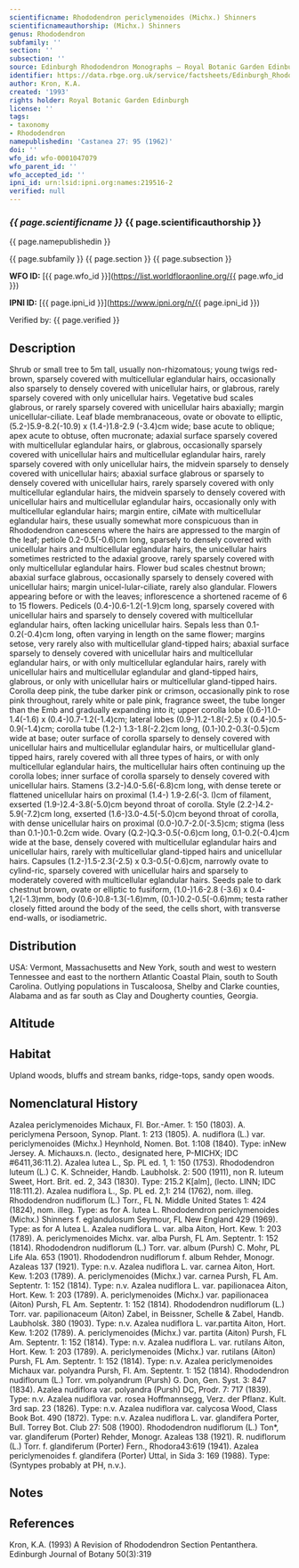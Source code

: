 ```yaml
---
scientificname: Rhododendron periclymenoides (Michx.) Shinners
scientificnameauthorship: (Michx.) Shinners
genus: Rhododendron
subfamily: ''
section: ''
subsection: ''
source: Edinburgh Rhododendron Monographs – Royal Botanic Garden Edinburgh
identifier: https://data.rbge.org.uk/service/factsheets/Edinburgh_Rhododendron_Monographs.xhtml
author: Kron, K.A.
created: '1993'
rights holder: Royal Botanic Garden Edinburgh
license: ''
tags:
- taxonomy
- Rhododendron
namepublishedin: 'Castanea 27: 95 (1962)'
doi: ''
wfo_id: wfo-0001047079
wfo_parent_id: ''
wfo_accepted_id: ''
ipni_id: urn:lsid:ipni.org:names:219516-2
verified: null
---
```

### _{{ page.scientificname }}_ {{ page.scientificauthorship }}
 {{ page.namepublishedin }}

{{ page.subfamily }} {{ page.section }} {{ page.subsection }}

**WFO ID:** [{{ page.wfo_id }}](https://list.worldfloraonline.org/{{ page.wfo_id }})

**IPNI ID:** [{{ page.ipni_id }}](https://www.ipni.org/n/{{ page.ipni_id }})

Verified by: {{ page.verified }}



## Description
Shrub or small tree to 5m tall, usually non-rhizomatous; young twigs red-brown, sparsely covered with multicellular eglandular hairs, occasionally also sparsely to densely covered with unicellular hairs, or glabrous, rarely sparsely covered with only unicellular hairs. Vegetative bud scales glabrous, or rarely sparsely covered with unicellular hairs abaxially; margin unicellular-ciliate. Leaf blade membranaceous, ovate or obovate to elliptic, (5.2-)5.9-8.2(-10.9) x (1.4-)1.8-2.9 (-3.4)cm wide; base acute to oblique; apex acute to obtuse, often mucronate; adaxial surface sparsely covered with multicellular eglandular hairs, or glabrous, occasionally sparsely covered with unicellular hairs and multicellular eglandular hairs, rarely sparsely covered with only unicellular hairs, the midvein sparsely to densely covered with unicellular hairs; abaxial surface glabrous or sparsely to densely covered with unicellular hairs, rarely sparsely covered with only multicellular eglandular hairs, the midvein sparsely to densely covered with unicellular hairs and multicellular eglandular hairs, occasionally only with multicellular eglandular hairs; margin entire, ciMate with multicellular eglandular hairs, these usually somewhat more conspicuous than in Rhododendron canescens where the hairs are appressed to the margin of the leaf; petiole 0.2-0.5(-0.6)cm long, sparsely to densely covered with unicellular hairs and multicellular eglandular hairs, the unicellular hairs sometimes restricted to the adaxial groove, rarely sparsely covered with only multicellular eglandular hairs. Flower bud scales chestnut brown; abaxial surface glabrous, occasionally sparsely to densely covered with unicellular hairs; margin unicel-lular-ciliate, rarely also glandular. Flowers appearing before or with the leaves; inflorescence a shortened raceme of 6 to 15 flowers. Pedicels (0.4-)0.6-1.2(-1.9)cm long, sparsely covered with unicellular hairs and sparsely to densely covered with multicellular eglandular hairs, often lacking unicellular hairs. Sepals less than 0.1-0.2(-0.4)cm long, often varying in length on the same flower; margins setose, very rarely also with multicellular gland-tipped hairs; abaxial surface sparsely to densely covered with unicellular hairs and multicellular eglandular hairs, or with only multicellular eglandular hairs, rarely with unicellular hairs and multicellular eglandular and gland-tipped hairs, glabrous, or only with unicellular hairs or multicellular gland-tipped hairs. Corolla deep pink, the tube darker pink or crimson, occasionally pink to rose pink throughout, rarely white or pale pink, fragrance sweet, the tube longer than the Emb and gradually expanding into it; upper corolla lobe (0.6-)1.0-1.4(-1.6) x (0.4-)0.7-1.2(-1.4)cm; lateral lobes (0.9-)1.2-1.8(-2.5) x (0.4-)0.5-0.9(-1.4)cm; corolla tube (1.2-) 1.3-1.8(-2.2)cm long, (0.1-)0.2-0.3(-0.5)cm wide at base; outer surface of corolla sparsely to densely covered with unicellular hairs and multicellular eglandular hairs, or multicellular gland-tipped hairs, rarely covered with all three types of hairs, or with only multicellular eglandular hairs, the multicellular hairs often continuing up the corolla lobes; inner surface of corolla sparsely to densely covered with unicellular hairs. Stamens (3.2-)4.0-5.6(-6.8)cm long, with dense terete or flattened unicellular hairs on proximal (1.4-) 1.9-2.6(-3. l)cm of filament, exserted (1.9-)2.4-3.8(-5.0)cm beyond throat of corolla. Style (2.2-)4.2-5.9(-7.2)cm long, exserted (1.6-)3.0-4.5(-5.0)cm beyond throat of corolla, with dense unicellular hairs on proximal (0.0-)0.7-2.0(-3.5)cm; stigma (less than 0.1-)0.1-0.2cm wide. Ovary (Q.2-)Q.3-0.5(-0.6)cm long, 0.1-0.2(-0.4)cm wide at the base, densely covered with multicellular eglandular hairs and unicellular hairs, rarely with multicellular gland-tipped hairs and unicellular hairs. Capsules (1.2-)1.5-2.3(-2.5) x 0.3-0.5(-0.6)cm, narrowly ovate to cylind-ric, sparsely covered with unicellular hairs and sparsely to moderately covered with multicellular eglandular hairs. Seeds pale to dark chestnut brown, ovate or elliptic to fusiform, (1.0-)1.6-2.8 (-3.6) x 0.4-1,2(-1.3)mm, body (0.6-)0.8-1.3(-1.6)mm, (0.1-)0.2-0.5(-0.6)mm; testa rather closely fitted around the body of the seed, the cells short, with transverse end-walls, or isodiametric.

## Distribution
USA: Vermont, Massachusetts and New York, south and west to western Tennessee and east to the northern Atlantic Coastal Plain, south to South Carolina. Outlying populations in Tuscaloosa, Shelby and Clarke counties, Alabama and as far south as Clay and Dougherty counties, Georgia.

## Altitude


## Habitat
Upland woods, bluffs and stream banks, ridge-tops, sandy open woods.

## Nomenclatural History
Azalea periclymenoides Michaux, Fl. Bor.-Amer. 1: 150 (1803). A. periclymena Persoon, Synop. Plant. 1: 213 (1805). A. nudiflora (L.) var. periclymenoides (Michx.) Heynhold, Nomen. Bot. 1:108 (1840). Type: inNew Jersey. A. Michauxs.n. (lecto., designated here, P-MICHX; IDC #6411,36:11.2). Azalea lutea L., Sp. PL ed. 1, 1: 150 (1753). Rhododendron luteum (L.) C. K. Schneider, Handb. Laubholsk. 2: 500 (1911), non R. luteum Sweet, Hort. Brit. ed. 2, 343 (1830). Type: 215.2 K[alm], (lecto. LINN; IDC 118:111.2). Azalea nudiflora L., Sp. PL ed. 2,1: 214 (1762), nom. illeg. Rhododendron nudiflorum (L.) Torr., FL N. Middle United States 1: 424 (1824), nom. illeg. Type: as for A. lutea L. Rhododendron periclymenoides (Michx.) Shinners f. eglandulosum Seymour, FL New England 429 (1969). Type: as for A lutea L. Azalea nudiflora L. var. alba Aiton, Hort. Kew. 1: 203 (1789). A. periclymenoides Michx. var. alba Pursh, FL Am. Septentr. 1: 152 (1814). Rhododendron nudiflorum (L.) Torr. var. album (Pursh) C. Mohr, PL Life Ala. 653 (1901). Rhododendron nudiflorum f. album Rehder, Monogr. Azaleas 137 (1921). Type: n.v. Azalea nudiflora L. var. carnea Aiton, Hort. Kew. 1:203 (1789). A. periclymenoides (Michx.) var. carnea Pursh, FL Am. Septentr. 1: 152 (1814). Type: n.v. Azalea nudiflora L. var. papilionacea Aiton, Hort. Kew. 1: 203 (1789). A. periclymenoides (Michx.) var. papilionacea (Aiton) Pursh, FL Am. Septentr. 1: 152 (1814). Rhododendron nudiflorum (L.) Torr. var. papilionaceum (Aiton) Zabel, in Beissner, Schelle & Zabel, Handb. Laubholsk. 380 (1903). Type: n.v. Azalea nudiflora L. var.partita Aiton, Hort. Kew. 1:202 (1789). A. periclymenoides (Michx.) var. partita (Aiton) Pursh, FL Am. Septentr. 1: 152 (1814). Type: n.v. Azalea nudiflora L. var. rutilans Aiton, Hort. Kew. 1: 203 (1789). A. periclymenoides (Michx.) var. rutilans (Aiton) Pursh, FL Am. Septentr. 1: 152 (1814). Type: n.v. Azalea periclymenoides Michaux var. polyandra Pursh, Fl. Am. Septentr. 1: 152 (1814). Rhododendron nudiflorum (L.) Torr. vm.polyandrum (Pursh) G. Don, Gen. Syst. 3: 847 (1834). Azalea nudiflora var. polyandra (Pursh) DC, Prodr. 7: 717 (1839). Type: n.v. Azalea nudiflora var. rosea Hoffmannsegg, Verz. der Pflanz. Kult. 3rd sap. 23 (1826). Type: n.v. Azalea nudiflora var. calycosa Wood, Class Book Bot. 490 (1872). Type: n.v. Azalea nudiflora L. var. glandifera Porter, Bull. Torrey Bot. Club 27: 508 (1900). Rhododendron nudiflorum (L.) Ton*, var. glandiferum (Porter) Rehder, Monogr. Azaleas 138 (1921). R. nudiflorum (L.) Torr. f. glandiferum (Porter) Fern., Rhodora43:619 (1941). Azalea periclymenoides f. glandifera (Porter) Uttal, in Sida 3: 169 (1988). Type: (Syntypes probably at PH, n.v.).
                       
## Notes


## References

Kron, K.A. (1993) A Revision of Rhododendron Section Pentanthera. Edinburgh Journal of Botany 50(3):319
